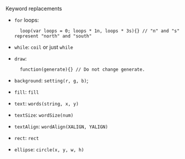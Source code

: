 Keyword replacements

- `for` loops:

        loop(var loops = 0; loops * 1n, loops * 3s){} // "n" and "s" represent "north" and "south"

- `while`: `coil` or just `while`

- `draw`: 

        function(generate){} // Do not change generate.

- `background`: `setting(r, g, b)`;
- `fill`: `fill`
- `text`: `words(string, x, y)`
- `textSize`: `wordSize(num)`
- `textAlign`: `wordAlign(XALIGN, YALIGN)`
- `rect`: `rect`
- `ellipse`: `circle(x, y, w, h)`
